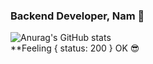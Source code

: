 ### Backend Developer, Nam 👋
![Anurag's GitHub stats](https://github-readme-stats.vercel.app/api?username=devdynam0507&show_icons=true)  
**Feeling { status: 200 } OK 😎
<!--
**devdynam0507/devdynam0507** is a ✨ _special_ ✨ repository because its `README.md` (this file) appears on your GitHub profile.

